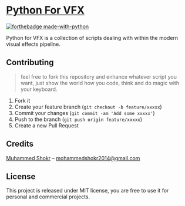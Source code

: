 # [Python For VFX](https://shokr.works/series/python-vfx)

[![forthebadge made-with-python](http://ForTheBadge.com/images/badges/made-with-python.svg)](https://www.python.org/)

Python for VFX is a collection of scripts dealing with within the modern visual effects pipeline.


## Contributing
> feel free to fork this repository and enhance whatever script you want, just show the world how you code, think and do magic with your keyboard.

1. Fork it 
2. Create your feature branch (`git checkout -b feature/xxxxx`)
3. Commit your changes (`git commit -am 'Add some xxxxx'`)
4. Push to the branch (`git push origin feature/xxxxx`)
5. Create a new Pull Request


## Credits
[Muhammed Shokr](https://github.com/Shokr) –  mohammedshokr2014@gmail.com


## License
This project is released under MIT license, you are free to use it for personal and commercial projects.
